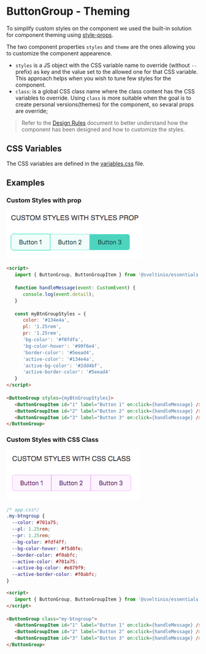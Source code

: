 # ButtonGroup - Theming

To simplify custom styles on the component we used the built-in solution for component theming using [style-props].

The two component properties `styles` and `theme` are the ones allowing you to customize the component appearence.

- `styles` is a JS object with the CSS variable name to override (without `--` prefix) as key and the value set to the allowed one for that CSS variable. This approach helps when you wish to tune few styles for the component.
- `class`: is a global CSS class name where the class content has the CSS variables to override. Using `class` is more suitable when the goal is to create personal versions(themes) for the component, so sevaral props are override;

> Refer to the [Design Rules] document to better understand how the component has been designed and how to customize the styles.

## CSS Variables

The CSS variables are defined in the [variables.css](./variables.css) file.

## Examples

### Custom Styles with prop

<img src="./assets/images/custom_prop.png" alt="ButtonGroup - Custom Styles with prop" />

```html
<script>
   import { ButtonGroup, ButtonGroupItem } from '@sveltinio/essentials';

   function handleMessage(event: CustomEvent) {
      console.log(event.detail);
   }

   const myBtnGroupStyles = {
      color: '#134e4a',
      pl: '1.25rem',
      pr: '1.25rem',
      'bg-color': '#f0fdfa',
      'bg-color-hover': '#99f6e4',
      'border-color': '#5eead4',
      'active-color': '#134e4a',
      'active-bg-color': '#2dd4bf',
      'active-border-color': '#5eead4'
   }
</script>

<ButtonGroup styles={myBtnGroupStyles}>
   <ButtonGroupItem id="1" label="Button 1" on:click={handleMessage} />
   <ButtonGroupItem id="2" label="Button 2" on:click={handleMessage} />
   <ButtonGroupItem id="3" label="Button 3" on:click={handleMessage} />
</ButtonGroup>
```

### Custom Styles with CSS Class

<img src="./assets/images/custom_class.png" alt="ButtonGroup - Custom Styles with CSS class" />

```css
/* app.css*/
.my-btngroup {
  --color: #701a75;
  --pl: 1.25rem;
  --pr: 1.25rem;
  --bg-color: #fdf4ff;
  --bg-color-hover: #f5d0fe;
  --border-color: #f0abfc;
  --active-color: #701a75;
  --active-bg-color: #e879f9;
  --active-border-color: #f0abfc;
}
```

```html
<script>
   import { ButtonGroup, ButtonGroupItem } from '@sveltinio/essentials';
</script>

<ButtonGroup class="my-btngroup">
   <ButtonGroupItem id="1" label="Button 1" on:click={handleMessage} />
   <ButtonGroupItem id="2" label="Button 2" on:click={handleMessage} />
   <ButtonGroupItem id="3" label="Button 3" on:click={handleMessage} />
</ButtonGroup>
```

<!-- Resources -->
[style-props]: https://svelte.dev/docs#template-syntax-component-directives---style-props
[Design Rules]: https://github.com/sveltinio/components-library/blob/main/docs/design-rules.md

